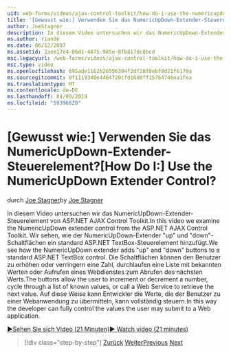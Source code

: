 ```yaml
---
uid: web-forms/videos/ajax-control-toolkit/how-do-i-use-the-numericupdown-extender-control
title: '[Gewusst wie:] Verwenden Sie das NumericUpDown-Extender-Steuerelement? | Microsoft-Dokumentation'
author: JoeStagner
description: In diesem Video untersuchen wir das NumericUpDown-Extender-Steuerelement von ASP.NET AJAX Control Toolkit. Wir sehen, wie der NumericUpDown-Extender "up" und "nach unten" wird hinzugefügt...
ms.author: riande
ms.date: 06/12/2007
ms.assetid: 2aee17e4-06d1-4875-985e-8fb817dc8bcd
msc.legacyurl: /web-forms/videos/ajax-control-toolkit/how-do-i-use-the-numericupdown-extender-control
msc.type: video
ms.openlocfilehash: 695ade1162b26556304f2df28f0ebf0d21f6170a
ms.sourcegitcommit: 0f1119340e4464720cfd16d0ff15764746ea1fea
ms.translationtype: MT
ms.contentlocale: de-DE
ms.lasthandoff: 04/09/2019
ms.locfileid: "59396628"
---
```

# <a name="how-do-i-use-the-numericupdown-extender-control"></a><span data-ttu-id="39555-105">[Gewusst wie:] Verwenden Sie das NumericUpDown-Extender-Steuerelement?</span><span class="sxs-lookup"><span data-stu-id="39555-105">[How Do I:] Use the NumericUpDown Extender Control?</span></span>

<span data-ttu-id="39555-106">durch [Joe Stagner](https://github.com/JoeStagner)</span><span class="sxs-lookup"><span data-stu-id="39555-106">by [Joe Stagner](https://github.com/JoeStagner)</span></span>

<span data-ttu-id="39555-107">In diesem Video untersuchen wir das NumericUpDown-Extender-Steuerelement von ASP.NET AJAX Control Toolkit.</span><span class="sxs-lookup"><span data-stu-id="39555-107">In this video we examine the NumericUpDown extender control from the ASP.NET AJAX Control Toolkit.</span></span> <span data-ttu-id="39555-108">Wir sehen, wie der NumericUpDown-Extender "up" und "down"-Schaltflächen ein standard ASP.NET TextBox-Steuerelement hinzufügt.</span><span class="sxs-lookup"><span data-stu-id="39555-108">We see how the NumericUpDown extender adds "up" and "down" buttons to a standard ASP.NET TextBox control.</span></span> <span data-ttu-id="39555-109">Die Schaltflächen können den Benutzer zu erhöhen oder verringern eine Zahl, durchlaufen eine Liste mit bekannten Werten oder Aufrufen eines Webdienstes zum Abrufen des nächsten Werts.</span><span class="sxs-lookup"><span data-stu-id="39555-109">The buttons allow the user to increment or decrement a number, cycle through a list of known values, or call a Web Service to retrieve the next value.</span></span> <span data-ttu-id="39555-110">Auf diese Weise kann Entwickler die Werte, die der Benutzer zu einer Webanwendung zu übermitteln, kann vollständig steuern.</span><span class="sxs-lookup"><span data-stu-id="39555-110">In this way the developer can fully control the values the user may submit to a Web application.</span></span>

[<span data-ttu-id="39555-111">&#9654;Sehen Sie sich Video (21 Minuten)</span><span class="sxs-lookup"><span data-stu-id="39555-111">&#9654; Watch video (21 minutes)</span></span>](https://channel9.msdn.com/Blogs/ASP-NET-Site-Videos/how-do-i-use-the-numericupdown-extender-control)

> [!div class="step-by-step"]
> <span data-ttu-id="39555-112">[Zurück](how-do-i-use-the-pagingbulletedlist-extender-control.md)
> [Weiter](how-do-i-use-the-aspnet-ajax-validatorcallout-extender.md)</span><span class="sxs-lookup"><span data-stu-id="39555-112">[Previous](how-do-i-use-the-pagingbulletedlist-extender-control.md)
[Next](how-do-i-use-the-aspnet-ajax-validatorcallout-extender.md)</span></span>
